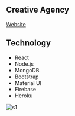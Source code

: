 ## Creative Agency

[Website](https://creative-agency-638cf.web.app/)
## Technology

* React
* Node.js
* MongoDB
* Bootstrap
* Material UI
* Firebase 
* Heroku



![s1](https://user-images.githubusercontent.com/39863835/97058172-df503300-15ae-11eb-8c0f-79cacbc45116.jpg)